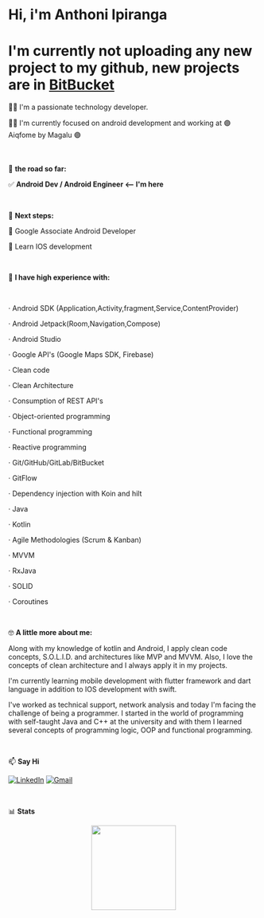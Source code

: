 # Hi, i'm Anthoni Ipiranga

# I'm currently not uploading any new project to my github, new projects are in [BitBucket](https://bitbucket.org/AnthoniIP)

👋🏻 I'm a passionate technology developer.

💪🏻 I'm currently focused on android development and working at 🟣 Aiqfome by Magalu 🟣

</br>

🚀 **the road so far:**

✅ **Android Dev / Android Engineer <-- I'm here**

</br>

🗾 **Next steps:**

📍 Google Associate Android Developer

📍 Learn IOS development


</br>

 🔧 **I have high experience with:**
  
  
  </br>
  
· Android SDK (Application,Activity,fragment,Service,ContentProvider)

· Android Jetpack(Room,Navigation,Compose)

· Android Studio

· Google API's (Google Maps SDK, Firebase)

· Clean code

· Clean Architecture

· Consumption of REST API's

· Object-oriented programming

· Functional programming

· Reactive programming

· Git/GitHub/GitLab/BitBucket

· GitFlow

· Dependency injection with Koin and hilt

· Java

· Kotlin

· Agile Methodologies (Scrum & Kanban)

· MVVM

· RxJava

· SOLID

· Coroutines
  
</br>

🤓 **A little more about me:**

Along with my knowledge of kotlin and Android, I apply clean code concepts, S.O.L.I.D. and architectures like MVP and MVVM. Also, I love the concepts of clean architecture and I always apply it in my projects.

I'm currently learning mobile development with flutter framework and dart language in addition to IOS development with swift.

  I've worked as technical support, network analysis and today I'm facing the challenge of being a programmer. I started in the world of programming with self-taught Java and C++ at the university and with them I learned several concepts of programming logic, OOP and functional programming.
  
  </br>

:mailbox: **Say Hi** 

[![LinkedIn](https://img.shields.io/badge/-LINKEDIN-0077B5?style=for-the-badge&logo=linkedin&logoColor=white)](https://www.linkedin.com/in/anthoniipiranga/)
[![Gmail](https://img.shields.io/badge/-GMAIL-D14836?style=for-the-badge&logo=gmail&logoColor=white)](mailto:anthoni.ipiranga@gmail.com)


</br>

📊 **Stats**

<p align="center">
<a href="https://github.com/AnthoniIP">
<img height="170em" align="center" src="https://github-readme-stats.vercel.app/api/top-langs/?username=anthoniip&layout=compact" />
</a>
</p>

